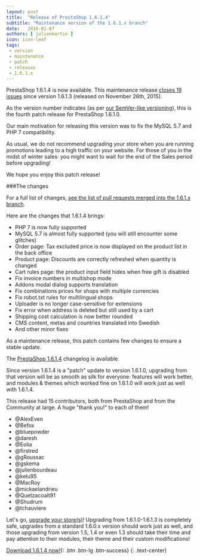 ```yaml
---
layout: post
title:  "Release of PrestaShop 1.6.1.4"
subtitle: "Maintenance version of the 1.6.1.x branch"
date:   2016-01-07
authors: [ julienmartin ]
icon: icon-leaf
tags:
 - version
 - maintenance
 - patch
 - releases
 - 1.6.1.x
---
```


PrestaShop 1.6.1.4 is now available. This maintenance release [closes 19 issues](https://github.com/PrestaShop/PrestaShop/pulls?utf8=%E2%9C%93&q=is%3Apr+base%3A1.6.1.x+is%3Aclosed+merged%3A%3E2015-11-27+) since version 1.6.1.3 (released on November 26th, 2015).

As the version number indicates (as per [our SemVer-like versioning](http://build.prestashop.com/news/a-more-semantic-versioning-scheme/)), this is the fourth patch release for PrestaShop 1.6.1.0.

Our main motivation for releasing this version was to fix the MySQL 5.7 and PHP 7 compatibility.

As usual, we do not recommend upgrading your store when you are running promotions leading to a high traffic on your website. For those of you in the midst of winter sales: you might want to wait for the end of the Sales period before upgrading!

We hope you enjoy this patch release!

###The changes

For a full list of changes, [see the list of pull requests merged into the 1.6.1.x branch](https://github.com/PrestaShop/PrestaShop/pulls?utf8=%E2%9C%93&q=is%3Apr+base%3A1.6.1.x+is%3Aclosed+merged%3A%3E2015-11-27+).

Here are the changes that 1.6.1.4 brings:

* PHP 7 is now fully supported
* MySQL 5.7 is almost fully supported (you will still encounter some glitches)
* Order page: Tax excluded price is now displayed on the product list in the back office
* Product page: Discounts are correctly refreshed when quantity is changed
* Cart rules page: the product input field hides when free gift is disabled
* Fix invoice numbers in multishop mode
* Addons modal dialog supports translation
* Fix combinations prices for shops with multiple currencies
* Fix robot.txt rules for multilingual shops
* Uploader is no longer case-sensitive for extensions
* Fix error when address is deleted but still used by a cart
* Shipping cost calculation is now better rounded
* CMS content, metas and countries translated into Swedish
* And other minor fixes

As a maintenance release, this patch contains few changes to ensure a stable update.

The [PrestaShop 1.6.1.4](https://www.prestashop.com/en/developers-versions/changelog/1.6.1.4-stable) changelog is available.

Since version 1.6.1.4 is a "patch" update to version 1.6.1.0, upgrading from that version will be as smooth as silk for everyone: features will work better, and modules & themes which worked fine on 1.6.1.0 will work just as well with 1.6.1.4.

This release had 15 contributors, both from PrestaShop and from the Community at large. A huge "thank you!" to each of them!

* @AlexEven
* @Befox
* @bluepowder
* @daresh
* @Eolia
* @firstred
* @gRoussac
* @gskema
* @julienbourdeau
* @kelu95
* @MacRoy
* @mickaelandrieu
* @Quetzacoalt91
* @Shudrum
* @tchauviere

Let's go, [upgrade your store(s)](http://doc.prestashop.com/display/PS16/Updating+PrestaShop)! Upgrading from 1.6.1.0-1.6.1.3 is completely safe, upgrades from a standard 1.6.0.x version should work just as well, and those upgrading from version 1.5, 1.4 or even 1.3 should take their time and pay attention to their modules, their theme and their custom modifications!

[Download 1.6.1.4 now!](https://www.prestashop.com/en/download){: .btn .btn-lg .btn-success}
{: .text-center}

